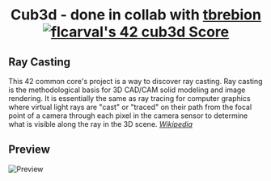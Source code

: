 # <p align="center">Cub3d - done in collab with [tbrebion](https://github.com/tbrebion) [![flcarval's 42 cub3d Score](https://badge42.vercel.app/api/v2/cl1lmiew3000609l599o75f45/project/2748071)](https://github.com/JaeSeoKim/badge42)</p>

## Ray Casting
This 42 common core's project is a way to discover ray casting. Ray casting is the methodological basis for 3D CAD/CAM solid modeling and image rendering. It is essentially the same as ray tracing for computer graphics where virtual light rays are "cast" or "traced" on their path from the focal point of a camera through each pixel in the camera sensor to determine what is visible along the ray in the 3D scene.
<a href="https://en.wikipedia.org/wiki/Ray_casting"><i>Wikipedia</i></a>

## Preview

![Preview](/preview.gif)
